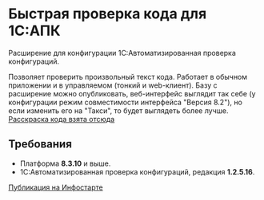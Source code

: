 # Быстрая проверка кода для 1С:АПК

Расширение для конфигурации 1С:Автоматизированная проверка конфигураций.

Позволяет проверить произвольный текст кода. Работает в обычном приложении и в управляемом (тонкий и web-клиент). Базу с расширение можно опубликовать, веб-интерфейс выглядит так себе (у конфигурации режим совместимости интерфейса "Версия 8.2"), но если изменить его на "Такси", то будет выглядеть более лучше.
[ Расскраска кода взята отсюда ](https://infostart.ru/public/994455/)

## Требования
- Платформа **8.3.10** и выше.
- 1С:Автоматизированная проверка конфигураций, редакция **1.2.5.16**.

[ Публикация на Инфостарте ](http://infostart.ru/public/1027105/)
